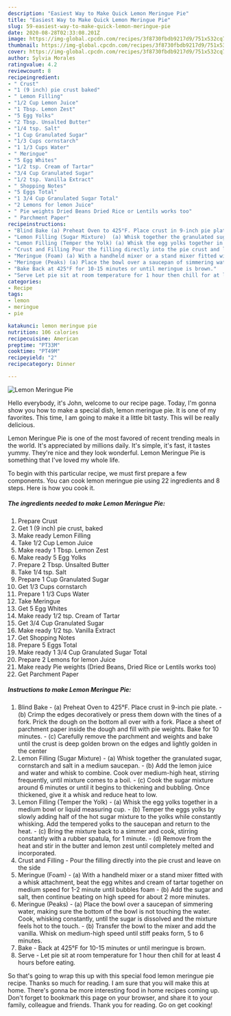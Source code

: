 ```yaml
---
description: "Easiest Way to Make Quick Lemon Meringue Pie"
title: "Easiest Way to Make Quick Lemon Meringue Pie"
slug: 59-easiest-way-to-make-quick-lemon-meringue-pie
date: 2020-08-28T02:33:08.201Z
image: https://img-global.cpcdn.com/recipes/3f8730fbdb9217d9/751x532cq70/lemon-meringue-pie-recipe-main-photo.jpg
thumbnail: https://img-global.cpcdn.com/recipes/3f8730fbdb9217d9/751x532cq70/lemon-meringue-pie-recipe-main-photo.jpg
cover: https://img-global.cpcdn.com/recipes/3f8730fbdb9217d9/751x532cq70/lemon-meringue-pie-recipe-main-photo.jpg
author: Sylvia Morales
ratingvalue: 4.2
reviewcount: 8
recipeingredient:
- " Crust"
- "1 (9 inch) pie crust baked"
- " Lemon Filling"
- "1/2 Cup Lemon Juice"
- "1 Tbsp. Lemon Zest"
- "5 Egg Yolks"
- "2 Tbsp. Unsalted Butter"
- "1/4 tsp. Salt"
- "1 Cup Granulated Sugar"
- "1/3 Cups cornstarch"
- "1 1/3 Cups Water"
- " Meringue"
- "5 Egg Whites"
- "1/2 tsp. Cream of Tartar"
- "3/4 Cup Granulated Sugar"
- "1/2 tsp. Vanilla Extract"
- " Shopping Notes"
- "5 Eggs Total"
- "1 3/4 Cup Granulated Sugar Total"
- "2 Lemons for lemon Juice"
- " Pie weights Dried Beans Dried Rice or Lentils works too"
- " Parchment Paper"
recipeinstructions:
- "Blind Bake (a) Preheat Oven to 425°F. Place crust in 9-inch pie plate. (b) Crimp the edges decoratively or press them down with the tines of a fork. Prick the dough on the bottom all over with a fork. Place a sheet of parchment paper inside the dough and fill with pie weights. Bake for 10 minutes. (c) Carefully remove the parchment and weights and bake until the crust is deep golden brown on the edges and lightly golden in the center"
- "Lemon Filling (Sugar Mixture)  (a) Whisk together the granulated sugar, cornstarch and salt in a medium saucepan.  (b) Add the lemon juice and water and whisk to combine. Cook over medium-high heat, stirring frequently, until mixture comes to a boil. (c) Cook the sugar mixture around 6 minutes or until it begins to thickening and bubbling. Once thickened, give it a whisk and reduce heat to low."
- "Lemon Filling (Temper the Yolk) (a) Whisk the egg yolks together in a medium bowl or liquid measuring cup. (b) Temper the eggs yolks by slowly adding half of the hot sugar mixture to the yolks while constantly whisking. Add the tempered yolks to the saucepan and return to the heat. (c) Bring the mixture back to a simmer and cook, stirring constantly with a rubber spatula, for 1 minute. (d) Remove from the heat and stir in the butter and lemon zest until completely melted and incorporated."
- "Crust and Filling Pour the filling directly into the pie crust and leave on the side"
- "Meringue (Foam) (a) With a handheld mixer or a stand mixer fitted with a whisk attachment, beat the egg whites and cream of tartar together on medium speed for 1-2 minute until bubbles foam (b) Add the sugar and salt, then continue beating on high speed for about 2 more minutes."
- "Meringue (Peaks) (a) Place the bowl over a saucepan of simmering water, making sure the bottom of the bowl is not touching the water. Cook, whisking constantly, until the sugar is dissolved and the mixture feels hot to the touch.  (b) Transfer the bowl to the mixer and add the vanilla. Whisk on medium-high speed until stiff peaks form, 5 to 6 minutes."
- "Bake Back at 425°F for 10-15 minutes or until meringue is brown."
- "Serve Let pie sit at room temperature for 1 hour then chill for at least 4 hours before eating."
categories:
- Recipe
tags:
- lemon
- meringue
- pie

katakunci: lemon meringue pie 
nutrition: 106 calories
recipecuisine: American
preptime: "PT33M"
cooktime: "PT49M"
recipeyield: "2"
recipecategory: Dinner

---
```



![Lemon Meringue Pie](https://img-global.cpcdn.com/recipes/3f8730fbdb9217d9/751x532cq70/lemon-meringue-pie-recipe-main-photo.jpg)

Hello everybody, it's John, welcome to our recipe page. Today, I'm gonna show you how to make a special dish, lemon meringue pie. It is one of my favorites. This time, I am going to make it a little bit tasty. This will be really delicious.

Lemon Meringue Pie is one of the most favored of recent trending meals in the world. It's appreciated by millions daily. It's simple, it's fast, it tastes yummy. They're nice and they look wonderful. Lemon Meringue Pie is something that I've loved my whole life.




To begin with this particular recipe, we must first prepare a few components. You can cook lemon meringue pie using 22 ingredients and 8 steps. Here is how you cook it.

<!--inarticleads1-->

##### The ingredients needed to make Lemon Meringue Pie:

1. Prepare  Crust
1. Get 1 (9 inch) pie crust, baked
1. Make ready  Lemon Filling
1. Take 1/2 Cup Lemon Juice
1. Make ready 1 Tbsp. Lemon Zest
1. Make ready 5 Egg Yolks
1. Prepare 2 Tbsp. Unsalted Butter
1. Take 1/4 tsp. Salt
1. Prepare 1 Cup Granulated Sugar
1. Get 1/3 Cups cornstarch
1. Prepare 1 1/3 Cups Water
1. Take  Meringue
1. Get 5 Egg Whites
1. Make ready 1/2 tsp. Cream of Tartar
1. Get 3/4 Cup Granulated Sugar
1. Make ready 1/2 tsp. Vanilla Extract
1. Get  Shopping Notes
1. Prepare 5 Eggs Total
1. Make ready 1 3/4 Cup Granulated Sugar Total
1. Prepare 2 Lemons for lemon Juice
1. Make ready  Pie weights (Dried Beans, Dried Rice or Lentils works too)
1. Get  Parchment Paper




<!--inarticleads2-->

##### Instructions to make Lemon Meringue Pie:

1. Blind Bake - (a) Preheat Oven to 425°F. Place crust in 9-inch pie plate. - (b) Crimp the edges decoratively or press them down with the tines of a fork. Prick the dough on the bottom all over with a fork. Place a sheet of parchment paper inside the dough and fill with pie weights. Bake for 10 minutes. - (c) Carefully remove the parchment and weights and bake until the crust is deep golden brown on the edges and lightly golden in the center
1. Lemon Filling (Sugar Mixture)  - (a) Whisk together the granulated sugar, cornstarch and salt in a medium saucepan.  - (b) Add the lemon juice and water and whisk to combine. Cook over medium-high heat, stirring frequently, until mixture comes to a boil. - (c) Cook the sugar mixture around 6 minutes or until it begins to thickening and bubbling. Once thickened, give it a whisk and reduce heat to low.
1. Lemon Filling (Temper the Yolk) - (a) Whisk the egg yolks together in a medium bowl or liquid measuring cup. - (b) Temper the eggs yolks by slowly adding half of the hot sugar mixture to the yolks while constantly whisking. Add the tempered yolks to the saucepan and return to the heat. - (c) Bring the mixture back to a simmer and cook, stirring constantly with a rubber spatula, for 1 minute. - (d) Remove from the heat and stir in the butter and lemon zest until completely melted and incorporated.
1. Crust and Filling - Pour the filling directly into the pie crust and leave on the side
1. Meringue (Foam) - (a) With a handheld mixer or a stand mixer fitted with a whisk attachment, beat the egg whites and cream of tartar together on medium speed for 1-2 minute until bubbles foam - (b) Add the sugar and salt, then continue beating on high speed for about 2 more minutes.
1. Meringue (Peaks) - (a) Place the bowl over a saucepan of simmering water, making sure the bottom of the bowl is not touching the water. Cook, whisking constantly, until the sugar is dissolved and the mixture feels hot to the touch.  - (b) Transfer the bowl to the mixer and add the vanilla. Whisk on medium-high speed until stiff peaks form, 5 to 6 minutes.
1. Bake - Back at 425°F for 10-15 minutes or until meringue is brown.
1. Serve - Let pie sit at room temperature for 1 hour then chill for at least 4 hours before eating.




So that's going to wrap this up with this special food lemon meringue pie recipe. Thanks so much for reading. I am sure that you will make this at home. There's gonna be more interesting food in home recipes coming up. Don't forget to bookmark this page on your browser, and share it to your family, colleague and friends. Thank you for reading. Go on get cooking!

